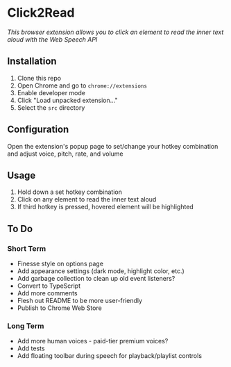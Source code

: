 # Click2Read

*This browser extension allows you to click an element to read the inner text aloud with the Web Speech API*


## Installation

1. Clone this repo
2. Open Chrome and go to `chrome://extensions`
3. Enable developer mode
4. Click "Load unpacked extension..."
5. Select the `src` directory


## Configuration

Open the extension's popup page to set/change your hotkey combination and adjust voice, pitch, rate, and volume


## Usage

1. Hold down a set hotkey combination
2. Click on any element to read the inner text aloud
3. If third hotkey is pressed, hovered element will be highlighted


## To Do

### Short Term

- Finesse style on options page
- Add appearance settings (dark mode, highlight color, etc.)
- Add garbage collection to clean up old event listeners?
- Convert to TypeScript
- Add more comments
- Flesh out README to be more user-friendly
- Publish to Chrome Web Store

### Long Term

- Add more human voices - paid-tier premium voices?
- Add tests
- Add floating toolbar during speech for playback/playlist controls